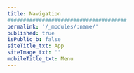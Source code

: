 ```yaml
---
title: Navigation
######################################
permalink: '/_modules/:name/'
published: true
isPublic_b: false
siteTitle_txt: App
siteImage_txt: ''
mobileTitle_txt: Menu
---
```

